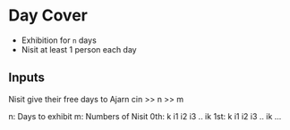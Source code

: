# Day Cover

- Exhibition for `n` days
- Nisit at least 1 person each day

## Inputs
Nisit give their free days to Ajarn
cin >> n >> m

n: Days to exhibit
m: Numbers of Nisit
    0th: k i1 i2 i3 .. ik
    1st: k i1 i2 i3 .. ik
    ...

